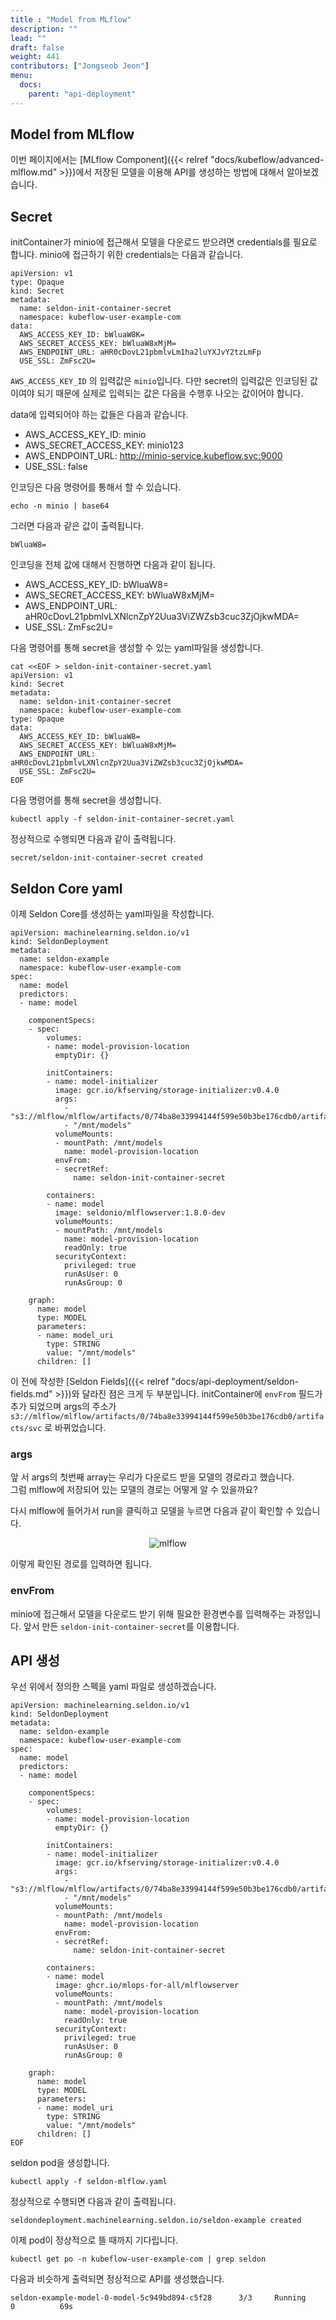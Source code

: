```yaml
---
title : "Model from MLflow"
description: ""
lead: ""
draft: false
weight: 441
contributors: ["Jongseob Jeon"]
menu:
  docs:
    parent: "api-deployment"
---
```


## Model from MLflow

이번 페이지에서는 [MLflow Component]({{< relref "docs/kubeflow/advanced-mlflow.md" >}})에서 저장된 모델을 이용해 API를 생성하는 방법에 대해서 알아보겠습니다.

## Secret

initContainer가 minio에 접근해서 모델을 다운로드 받으려면 credentials를 필요로 합니다.
minio에 접근하기 위한 credentials는 다음과 같습니다.

```text
apiVersion: v1
type: Opaque
kind: Secret
metadata:
  name: seldon-init-container-secret
  namespace: kubeflow-user-example-com
data:
  AWS_ACCESS_KEY_ID: bWluaW8K=
  AWS_SECRET_ACCESS_KEY: bWluaW8xMjM=
  AWS_ENDPOINT_URL: aHR0cDovL21pbmlvLm1ha2luYXJvY2tzLmFp
  USE_SSL: ZmFsc2U=
```

`AWS_ACCESS_KEY_ID` 의 입력값은 `minio`입니다. 다만 secret의 입력값은 인코딩된 값이여야 되기 때문에 실제로 입력되는 값은 다음을 수행후 나오는 값이어야 합니다.

data에 입력되어야 하는 값들은 다음과 같습니다.

- AWS_ACCESS_KEY_ID: minio
- AWS_SECRET_ACCESS_KEY: minio123
- AWS_ENDPOINT_URL: http://minio-service.kubeflow.svc:9000
- USE_SSL: false

인코딩은 다음 명령어를 통해서 할 수 있습니다.

```text
echo -n minio | base64
```

그러면 다음과 같은 값이 출력됩니다.

```text
bWluaW8=
```

인코딩을 전체 값에 대해서 진행하면 다음과 같이 됩니다.

- AWS_ACCESS_KEY_ID: bWluaW8=
- AWS_SECRET_ACCESS_KEY: bWluaW8xMjM=
- AWS_ENDPOINT_URL: aHR0cDovL21pbmlvLXNlcnZpY2Uua3ViZWZsb3cuc3ZjOjkwMDA=
- USE_SSL: ZmFsc2U=

다음 명령어를 통해 secret을 생성할 수 있는 yaml파일을 생성합니다.

```text
cat <<EOF > seldon-init-container-secret.yaml
apiVersion: v1
kind: Secret
metadata:
  name: seldon-init-container-secret
  namespace: kubeflow-user-example-com
type: Opaque
data:
  AWS_ACCESS_KEY_ID: bWluaW8=
  AWS_SECRET_ACCESS_KEY: bWluaW8xMjM=
  AWS_ENDPOINT_URL: aHR0cDovL21pbmlvLXNlcnZpY2Uua3ViZWZsb3cuc3ZjOjkwMDA=
  USE_SSL: ZmFsc2U=
EOF
```

다음 명령어를 통해 secret을 생성합니다.

```text
kubectl apply -f seldon-init-container-secret.yaml
```

정상적으로 수행되면 다음과 같이 출력됩니다.

```text
secret/seldon-init-container-secret created
```

## Seldon Core yaml

이제 Seldon Core를 생성하는 yaml파일을 작성합니다.

```text
apiVersion: machinelearning.seldon.io/v1
kind: SeldonDeployment
metadata:
  name: seldon-example
  namespace: kubeflow-user-example-com
spec:
  name: model
  predictors:
  - name: model

    componentSpecs:
    - spec:
        volumes:
        - name: model-provision-location
          emptyDir: {}

        initContainers:
        - name: model-initializer
          image: gcr.io/kfserving/storage-initializer:v0.4.0
          args:
            - "s3://mlflow/mlflow/artifacts/0/74ba8e33994144f599e50b3be176cdb0/artifacts/svc"
            - "/mnt/models"
          volumeMounts:
          - mountPath: /mnt/models
            name: model-provision-location
          envFrom:
          - secretRef:
              name: seldon-init-container-secret

        containers:
        - name: model
          image: seldonio/mlflowserver:1.8.0-dev
          volumeMounts:
          - mountPath: /mnt/models
            name: model-provision-location
            readOnly: true
          securityContext:
            privileged: true
            runAsUser: 0
            runAsGroup: 0

    graph:
      name: model
      type: MODEL
      parameters:
      - name: model_uri
        type: STRING
        value: "/mnt/models"
      children: []
```

이 전에 작성한 [Seldon Fields]({{< relref "docs/api-deployment/seldon-fields.md" >}})와 달라진 점은 크게 두 부분입니다.
initContainer에 `envFrom` 필드가 추가 되었으며 args의 주소가 `s3://mlflow/mlflow/artifacts/0/74ba8e33994144f599e50b3be176cdb0/artifacts/svc` 로 바뀌었습니다.

### args

앞 서 args의 첫번째 array는 우리가 다운로드 받을 모델의 경로라고 했습니다.  
그럼 mlflow에 저장되어 있는 모델의 경로는 어떻게 알 수 있을까요?

다시 mlflow에 들어가서 run을 클릭하고 모델을 누르면 다음과 같이 확인할 수 있습니다.

<p align="center">
    <img src="/images/docs/api-deployment/seldon-mlflow-0.png" title="mlflow"/>
</p>

이렇게 확인된 경로를 입력하면 됩니다.

### envFrom

minio에 접근해서 모델을 다운로드 받기 위해 필요한 환경변수를 입력해주는 과정입니다.
앞서 만든 `seldon-init-container-secret`를 이용합니다.

## API 생성

우선 위에서 정의한 스펙을 yaml 파일로 생성하겠습니다.

```text
apiVersion: machinelearning.seldon.io/v1
kind: SeldonDeployment
metadata:
  name: seldon-example
  namespace: kubeflow-user-example-com
spec:
  name: model
  predictors:
  - name: model

    componentSpecs:
    - spec:
        volumes:
        - name: model-provision-location
          emptyDir: {}

        initContainers:
        - name: model-initializer
          image: gcr.io/kfserving/storage-initializer:v0.4.0
          args:
            - "s3://mlflow/mlflow/artifacts/0/74ba8e33994144f599e50b3be176cdb0/artifacts/svc"
            - "/mnt/models"
          volumeMounts:
          - mountPath: /mnt/models
            name: model-provision-location
          envFrom:
          - secretRef:
              name: seldon-init-container-secret

        containers:
        - name: model
          image: ghcr.io/mlops-for-all/mlflowserver
          volumeMounts:
          - mountPath: /mnt/models
            name: model-provision-location
            readOnly: true
          securityContext:
            privileged: true
            runAsUser: 0
            runAsGroup: 0

    graph:
      name: model
      type: MODEL
      parameters:
      - name: model_uri
        type: STRING
        value: "/mnt/models"
      children: []
EOF
```

seldon pod을 생성합니다.

```text
kubectl apply -f seldon-mlflow.yaml

```

정상적으로 수행되면 다음과 같이 출력됩니다.

```text
seldondeployment.machinelearning.seldon.io/seldon-example created
```

이제 pod이 정상적으로 뜰 때까지 기다립니다.

```text
kubectl get po -n kubeflow-user-example-com | grep seldon
```

다음과 비슷하게 출력되면 정상적으로 API를 생성했습니다.

```text
seldon-example-model-0-model-5c949bd894-c5f28      3/3     Running     0          69s
```
